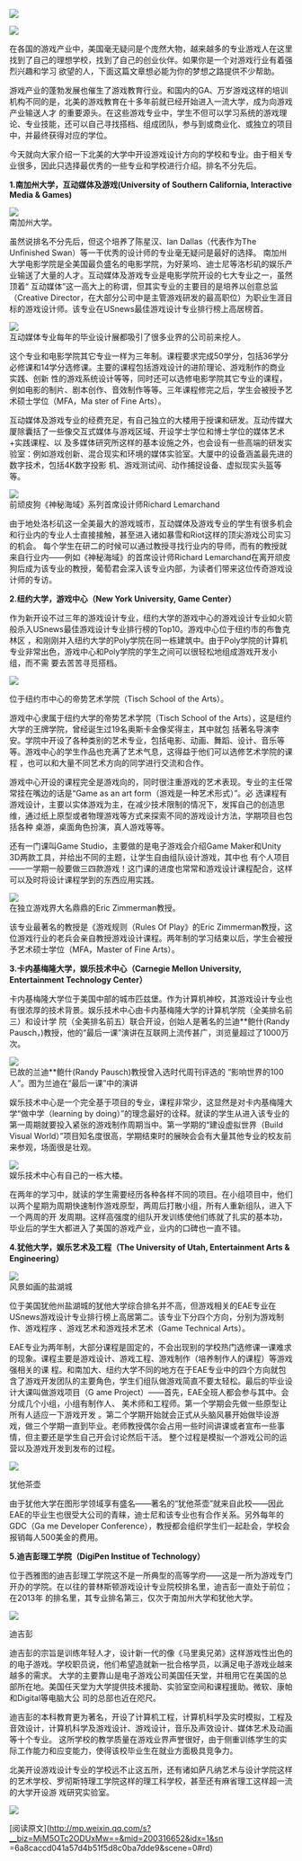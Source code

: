 ![](_resources/好好学习，去做游戏——美国游戏名校一览image0.jpg)

![](_resources/好好学习，去做游戏——美国游戏名校一览image1.png)  

在各国的游戏产业中，美国毫无疑问是个庞然大物，越来越多的专业游戏人在这里找到了自己的理想学校，找到了自己的创业伙伴。如果你是一个对游戏行业有着强烈兴趣和学习
欲望的人，下面这篇文章想必能为你的梦想之路提供不少帮助。  

  
  
游戏产业的蓬勃发展也催生了游戏教育行业。和国内的GA、万岁游戏这样的培训机构不同的是，北美的游戏教育在十多年前就已经开始进入一流大学，成为向游戏产业输送人才
的重要源头。在这些游戏专业中，学生不但可以学习系统的游戏理论、专业技能，还可以自己寻找搭档、组成团队，参与到或商业化、或独立的项目中，并最终获得对应的学位。  
  
今天就向大家介绍一下北美的大学中开设游戏设计方向的学校和专业。由于相关专业很多，因此只选择最优秀的一些专业和学校进行介绍。排名不分先后。  
  
**1.南加州大学，互动媒体及游戏(University of Southern California, Interactive Media & Games)**  
  
![](_resources/好好学习，去做游戏——美国游戏名校一览image2.jpg)  
南加州大学。  
  
虽然说排名不分先后，但这个培养了陈星汉、Ian Dallas（代表作为The Unfinished Swan）等一干优秀的设计师的专业毫无疑问是最好的选择。
南加州大学电影学院是全美国最负盛名的电影学院，为好莱坞、迪士尼等洛杉矶的娱乐产业输送了大量的人才。互动媒体及游戏专业是电影学院开设的七大专业之一，虽然顶着“
互动媒体”这一高大上的称谓，但其实专业的主要目的是培养以创意总监（Creative
Director，在大部分公司中是主管游戏研发的最高职位）为职业生涯目标的游戏设计师。该专业在USnews最佳游戏设计专业排行榜上高居榜首。  
  
![](_resources/好好学习，去做游戏——美国游戏名校一览image3.jpg)  
互动媒体专业每年的毕业设计展都吸引了很多业界的公司前来挖人。  
  
这个专业和电影学院其它专业一样为三年制。课程要求完成50学分，包括36学分必修课和14学分选修课。主要的课程包括游戏设计的进阶理论、游戏制作的商业实践、创新
性的游戏系统设计等等，同时还可以选修电影学院其它专业的课程，例如电影的制片、剧本创作、音效制作等等。三年课程修完之后，学生会被授予艺术硕士学位（MFA，Ma
ster of Fine Arts）。  
  
互动媒体及游戏专业的经费充足，有自己独立的大楼用于授课和研发。互动传媒大厦除囊括了一些像交互式媒体与游戏区域、开设学士学位和博士学位的媒体艺术+实践课程、以
及多媒体研究所这样的基本设施之外，也会设有一些高端的研发实验室：例如游戏创新、混合现实和环境的媒体实验室。大厦中的设备涵盖最先进的数字技术，包括4K数字投影
机、游戏测试间、动作捕捉设备、虚拟现实头盔等等。  
  
![](_resources/好好学习，去做游戏——美国游戏名校一览image4.jpg)  
前顽皮狗《神秘海域》系列首席设计师Richard Lemarchand  
  
由于地处洛杉矶这一全美最大的游戏城市，互动媒体及游戏专业的学生有很多机会和行业内的专业人士直接接触，甚至进入诸如暴雪和Riot这样的顶尖游戏公司实习的机会。
每个学生在研二的时候可以通过教授寻找行业内的导师，而有的教授就来自行业内——例如《神秘海域》的首席设计师Richard
Lemarchand在离开顽皮狗后成为该专业的教授，葡萄君会深入该专业内部，为读者们带来这位传奇游戏设计师的专访。  
  
**2.纽约大学，游戏中心（New York University, Game Center）**  
  
作为新开设不过三年的游戏设计专业，纽约大学的游戏中心的游戏设计专业如火箭般杀入USnews最佳游戏设计专业排行榜的Top10。游戏中心位于纽约市的布鲁克林区
，和刚刚并入纽约大学的Poly学院在同一栋建筑中。由于Poly学院的计算机专业非常出色，游戏中心和Poly学院的学生之间可以很轻松地组成游戏开发小组，而不需
要去苦苦寻觅搭档。  

  

![](_resources/好好学习，去做游戏——美国游戏名校一览image5.jpg)  

位于纽约市中心的帝势艺术学院（Tisch School of the Arts）。  
  
游戏中心隶属于纽约大学的帝势艺术学院（Tisch School of the Arts），这是纽约大学的王牌学院，曾经诞生过19名奥斯卡金像奖得主，其中就包
括著名导演李安。学院中开设了各种类别的艺术专业，包括电影、动画、舞蹈、设计、音乐等等。游戏中心的学生作品也充满了艺术气息，这得益于他们可以选修艺术学院的课程
，也可以和大量不同艺术方向的同学进行交流和合作。  
  
游戏中心开设的课程完全是游戏向的，同时很注重游戏的艺术表现。专业的主任常常挂在嘴边的话是“Game as an art form（游戏是一种艺术形式）”。必
选课程有游戏设计，主要以实体游戏为主，在减少技术限制的情况下，发挥自己的创造思维，通过纸上原型或者物理游戏等方式来探索不同的游戏设计方法，学期项目也包括各种
桌游，桌面角色扮演，真人游戏等等。  
  
还有一门课叫Game Studio，主要做的是电子游戏会介绍Game Maker和Unity 3D两款工具，并给出不同的主题，让学生自由组队设计游戏，其中也
有个人项目——一学期一般要做三四款游戏！这门课的进度也常常和游戏设计课程配合，这样可以及时将设计课程学到的东西应用实践。  
  
![](_resources/好好学习，去做游戏——美国游戏名校一览image6.jpg)  
在独立游戏界大名鼎鼎的Eric Zimmerman教授。  
  
该专业最著名的教授是《游戏规则（Rules Of Play》的Eric
Zimmerman教授，这位游戏行业的老兵会亲自教授游戏设计课程。两年制的学习结束以后，学生会被授予艺术硕士学位（MFA，Master of Fine
Arts）。  
  
**3.卡内基梅隆大学，娱乐技术中心（Carnegie Mellon University, Entertainment Technology Center）**  
  
卡内基梅隆大学位于美国中部的城市匹兹堡。作为计算机神校，其游戏设计专业也有很浓厚的技术背景。娱乐技术中心由卡内基梅隆大学的计算机学院（全美排名前三）和设计学
院（全美排名前五）联合开设，创始人是著名的兰迪**鲍什(Randy Pausch，)教授，他的“最后一课”演讲在互联网上流传甚广，浏览量超过了1000万次。  
  
![](_resources/好好学习，去做游戏——美国游戏名校一览image7.jpg)  
已故的兰迪**鲍什(Randy Pausch)教授曾入选时代周刊评选的 “影响世界的100人”。图为兰迪在“最后一课”中的演讲  
  
娱乐技术中心是一个完全基于项目的专业，课程非常少，这显然是对卡内基梅隆大学“做中学（learning by
doing）”的理念最好的诠释。就读的学生从进入该专业的第一周期就要投入紧张的游戏制作周期当中。第一学期的“建设虚拟世界（Build Visual
World）”项目知名度很高，学期结束时的展映会会有大量其他专业的校友前来参观，场面很是壮观。  
  
![](_resources/好好学习，去做游戏——美国游戏名校一览image8.jpg)  
娱乐技术中心有自己的一栋大楼。  
  
在两年的学习中，就读的学生需要经历各种各样不同的项目。在小组项目中，他们以两个星期为周期快速制作游戏原型，两周后打散小组，所有人重新组队，进入下一个两周的开
发周期。这样高强度的组队开发训练使他们练就了扎实的基本功，毕业后的学生大都进入了美国的游戏产业，业内的口碑也一直不错。  
  
**4.犹他大学，娱乐艺术及工程（The University of Utah, Entertainment Arts & Engineering）**  
  
![](_resources/好好学习，去做游戏——美国游戏名校一览image9.jpg)  
风景如画的盐湖城  
  
位于美国犹他州盐湖城的犹他大学综合排名并不高，但游戏相关的EAE专业在USnews游戏设计专业排行榜上高居第二。该专业下分四个方向，分别为游戏制作、游戏程序
、游戏艺术和游戏技术艺术（Game Technical Arts）。  
  
EAE专业为两年制，大部分课程是固定的，不会出现别的学校热门选修课一课难求的现象。课程主要是游戏设计、游戏工程、游戏制作（培养制作人的课程）等游戏强相关的课
程。和南加大、纽约大学不同的地方在于EAE专业中的四个方向就包含了游戏开发团队的主要角色，学生们组队做游戏简直不要太轻松。最后的毕业设计大课叫做游戏项目（G
ame Project）——首先，EAE全班人都会参与其中。会分成几个小组，小组有制作人、 美术师和工程师。第一个学期会先做一些原型让所有人适应一下游戏开发
。第二个学期开始就会正式从头脑风暴开始做毕设游戏，做三个学期一直到毕业。老师教授偶尔会占用一些时间讲课或者宣布一些事情，但主要还是学生自己开会讨论然后干活。
整个过程是模拟一个游戏公司的运营以及游戏开发到发布的过程。  
  
![](_resources/好好学习，去做游戏——美国游戏名校一览image10.png)  

犹他茶壶  

  
由于犹他大学在图形学领域享有盛名——著名的“犹他茶壶”就来自此校——因此EAE的毕业生也很受大公司的青睐，迪士尼和该专业也有合作关系。另外每年的GDC（Ga
me Developer Conference），教授都会组织学生们一起赴会，学校会报销每人500美金的费用。  
  
**5.迪吉彭理工学院（DigiPen Institue of Technology）**  
  
位于西雅图的迪吉彭理工学院这不是一所典型的高等学府——这是一所为游戏专门开办的学院。在以往的普林斯顿游戏设计专业院校排名里，迪吉彭一直处于前位；在2013年
的排名里，其专业排名第三，仅次于南加州大学和犹他大学。  
  
![](_resources/好好学习，去做游戏——美国游戏名校一览image11.jpg)  

迪吉彭

  

迪吉彭的宗旨是训练年轻人才，设计新一代的像《马里奥兄弟》这样游戏性出色的的电子游戏。学校职员说，他们希望造就新一批合格学员，以满足电子游戏业越来越多的需求。
大学的主要靠山是电子游戏公司美国任天堂，并租用它在美国的总部所在地。美国任天堂为大学提供技术援助、实验室空间和课程援助。微软、康帕和Digital等电脑大公
司的总部也近在咫尺。  
  
迪吉彭的本科教育更为著名，开设了计算机工程，计算机科学及实时模拟，工程及音效设计，计算机科学及游戏设计、游戏设计，音乐及声效设计、媒体艺术及动画等十个专业。
这所学校的教学质量在游戏业界声誉很好，由于侧重训练学生的实际工作能力和应变能力，使得该校毕业生在就业方面极具竞争力。  
  
北美开设游戏设计专业的学校远不止这五所，还有诸如萨凡纳艺术与设计学院这样的艺术学校、罗彻斯特理工学院这样的理工科学校，甚至还有麻省理工这样超一流的大学开设游
戏研究实验室。  

  

  

![](_resources/好好学习，去做游戏——美国游戏名校一览image12.png)

  

[阅读原文](http://mp.weixin.qq.com/s?__biz=MjM5OTc2ODUxMw==&mid=200316652&idx=1&sn
=6a8caccd041a57d4b51f5d8c0ba7dde9&scene=0#rd)

